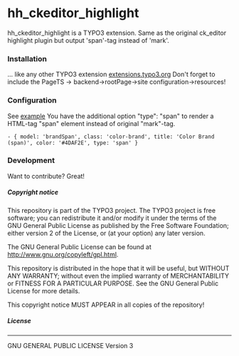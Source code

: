 # hh_ckeditor_highlight
hh_ckeditor_highlight is a TYPO3 extension.
Same as the original ck_editor highlight plugin but output 'span'-tag instead of 'mark'.

### Installation
... like any other TYPO3 extension [extensions.typo3.org](https://extensions.typo3.org/ "TYPO3 Extension Repository")
Don't forget to include the PageTS -> backend->rootPage->site configuration->resources!

### Configuration
See [example](Configuration/RTE/example.yaml)
You have the additional option "type": "span" to render a HTML-tag "span" element instead of original "mark"-tag.

```
- { model: 'brandSpan', class: 'color-brand', title: 'Color Brand (span)', color: '#4DAF2E', type: 'span' }
```

### Development

Want to contribute? Great!

##### Copyright notice

This repository is part of the TYPO3 project. The TYPO3 project is
free software; you can redistribute it and/or modify
it under the terms of the GNU General Public License as published by
the Free Software Foundation; either version 2 of the License, or
(at your option) any later version.

The GNU General Public License can be found at
http://www.gnu.org/copyleft/gpl.html.

This repository is distributed in the hope that it will be useful,
but WITHOUT ANY WARRANTY; without even the implied warranty of
MERCHANTABILITY or FITNESS FOR A PARTICULAR PURPOSE.  See the
GNU General Public License for more details.

This copyright notice MUST APPEAR in all copies of the repository!

##### License
----
GNU GENERAL PUBLIC LICENSE Version 3
